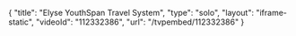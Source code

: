 {
    "title": "Elyse YouthSpan Travel System",
    "type": "solo",
    "layout": "iframe-static",
    "videoId": "112332386",
    "url": "\/tvpembed\/112332386"
}
